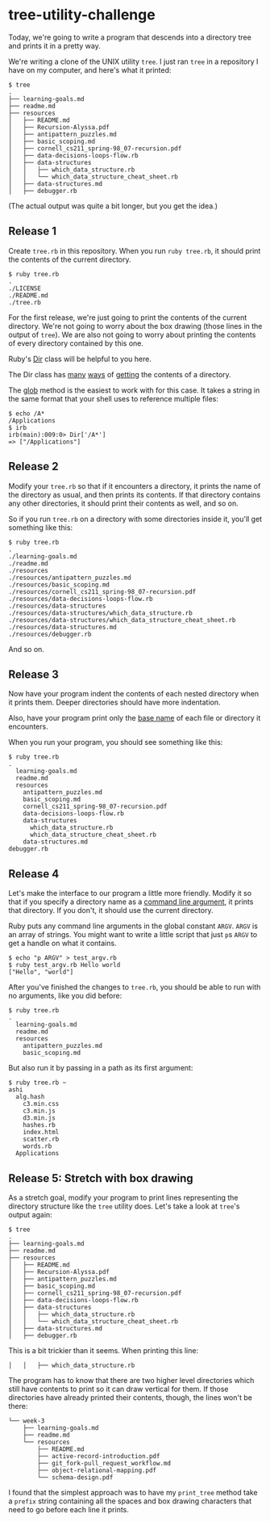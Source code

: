 # tree-utility-challenge

Today, we're going to write a program that descends into a directory tree
and prints it in a pretty way.

We're writing a clone of the UNIX utility `tree`. I just ran `tree` in a
repository I have on my computer, and here's what it printed:

    $ tree
    .
    ├── learning-goals.md
    ├── readme.md
    ├── resources
    │   ├── README.md
    │   ├── Recursion-Alyssa.pdf
    │   ├── antipattern_puzzles.md
    │   ├── basic_scoping.md
    │   ├── cornell_cs211_spring-98_07-recursion.pdf
    │   ├── data-decisions-loops-flow.rb
    │   ├── data-structures
    │   │   ├── which_data_structure.rb
    │   │   └── which_data_structure_cheat_sheet.rb
    │   ├── data-structures.md
    │   ├── debugger.rb


(The actual output was quite a bit longer, but you get the idea.)

## Release 1

Create `tree.rb` in this repository. When you run `ruby tree.rb`, it should
print the contents of the current directory.

    $ ruby tree.rb
    .
    ./LICENSE
    ./README.md
    ./tree.rb

For the first release, we're just going to print the contents of the current
directory. We're not going to worry about the box drawing (those lines in the
output of `tree`). We are also not going to worry about printing the contents
of every directory contained by this one.

Ruby's [Dir](http://ruby-doc.org//core-2.2.0/Dir.html) class will be helpful
to you here.

The Dir class has
[many](http://ruby-doc.org//core-2.2.0/Dir.html#entries-method)
[ways](http://ruby-doc.org//core-2.2.0/Dir.html#method-i-each)
of [getting](http://ruby-doc.org//core-2.2.0/Dir.html#method-c-glob)
the contents of a directory.

The [glob](http://ruby-doc.org//core-2.2.0/Dir.html#method-c-glob) method
is the easiest to work with for this case. It takes a string in the same
format that your shell uses to reference multiple files:

    $ echo /A*
    /Applications
    $ irb
    irb(main):009:0> Dir['/A*']
    => ["/Applications"]

## Release 2

Modify your `tree.rb` so that if it encounters a directory, it prints the
name of the directory as usual, and then prints its contents. If that directory
contains any other directories, it should print their contents as well, and so on.

So if you run `tree.rb` on a directory with some directories inside it, you'll
get something like this:

    $ ruby tree.rb
    .
    ./learning-goals.md
    ./readme.md
    ./resources
    ./resources/antipattern_puzzles.md
    ./resources/basic_scoping.md
    ./resources/cornell_cs211_spring-98_07-recursion.pdf
    ./resources/data-decisions-loops-flow.rb
    ./resources/data-structures
    ./resources/data-structures/which_data_structure.rb
    ./resources/data-structures/which_data_structure_cheat_sheet.rb
    ./resources/data-structures.md
    ./resources/debugger.rb

And so on.

## Release 3

Now have your program indent the contents of each nested directory when it prints
them. Deeper directories should have more indentation.

Also, have your program print only the [base name](http://ruby-doc.org/core-1.9.3/File.html#method-c-basename) of each file or directory it encounters.

When you run your program, you should see something like this:

    $ ruby tree.rb
    .
      learning-goals.md
      readme.md
      resources
        antipattern_puzzles.md
        basic_scoping.md
        cornell_cs211_spring-98_07-recursion.pdf
        data-decisions-loops-flow.rb
        data-structures
          which_data_structure.rb
          which_data_structure_cheat_sheet.rb
        data-structures.md
    debugger.rb

## Release 4

Let's make the interface to our program a little more friendly. Modify it so
that if you specify a directory name as a [command line argument](http://ruby-doc.org//core-1.9.3/ARGF.html#method-i-argv), it prints that directory. If you don't, it should use the current directory.

Ruby puts any command line arguments in the global constant `ARGV`. `ARGV` is an
array of strings. You might want to write a little script that just `p`s `ARGV` to
get a handle on what it contains.

    $ echo "p ARGV" > test_argv.rb
    $ ruby test_argv.rb Hello world
    ["Hello", "world"]

After you've finished the changes to `tree.rb`, you should be able to run with
no arguments, like you did before:

    $ ruby tree.rb
    .
      learning-goals.md
      readme.md
      resources
        antipattern_puzzles.md
        basic_scoping.md

But also run it by passing in a path as its first argument:

    $ ruby tree.rb ~
    ashi
      alg.hash
        c3.min.css
        c3.min.js
        d3.min.js
        hashes.rb
        index.html
        scatter.rb
        words.rb
      Applications

## Release 5: Stretch with box drawing

As a stretch goal, modify your program to print lines representing the
directory structure like the `tree` utility does. Let's take a look
at `tree`'s output again:

    $ tree
    .
    ├── learning-goals.md
    ├── readme.md
    ├── resources
    │   ├── README.md
    │   ├── Recursion-Alyssa.pdf
    │   ├── antipattern_puzzles.md
    │   ├── basic_scoping.md
    │   ├── cornell_cs211_spring-98_07-recursion.pdf
    │   ├── data-decisions-loops-flow.rb
    │   ├── data-structures
    │   │   ├── which_data_structure.rb
    │   │   └── which_data_structure_cheat_sheet.rb
    │   ├── data-structures.md
    │   ├── debugger.rb

This is a bit trickier than it seems. When printing this line:

    │   │   ├── which_data_structure.rb

The program has to know that there are two higher level directories which
still have contents to print so it can draw vertical for them. If those
directories have already printed their contents, though, the lines won't be
there:

    └── week-3
        ├── learning-goals.md
        ├── readme.md
        └── resources
            ├── README.md
            ├── active-record-introduction.pdf
            ├── git_fork-pull_request_workflow.md
            ├── object-relational-mapping.pdf
            └── schema-design.pdf

I found that the simplest approach was to have my `print_tree` method take a
`prefix` string containing all the spaces and box drawing characters that
need to go before each line it prints.
